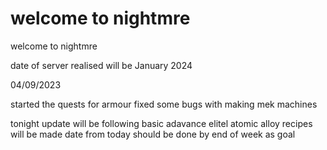 # welcome to nightmre
 welcome to nightmre

date of server realised will be January 2024

04/09/2023

started the quests for armour 
fixed some bugs with making mek machines



tonight update will be following
basic adavance elitel atomic  alloy recipes will be made date from today should be done by end of week as goal
